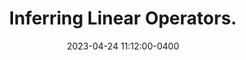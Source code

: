 ---
layout: post
title: Inferring Linear Operators.
date: 2023-04-24 11:12:00-0400
description: Computationally Tractable Operator Learning.
tags: OpReg
categories: research
related_posts: false
---